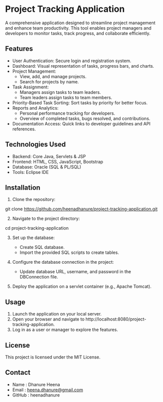 # Project Tracking Application
A comprehensive application designed to streamline project management and enhance team productivity. This tool enables project managers and developers to monitor tasks, track progress, and collaborate efficiently.

## Features
- User Authentication: Secure login and registration system.
- Dashboard: Visual representation of tasks, progress bars, and charts.
- Project Management:
  - View, add, and manage projects.
  - Search for projects by name.
- Task Assignment:
  - Managers assign tasks to team leaders.
  - Team leaders assign tasks to team members.
- Priority-Based Task Sorting: Sort tasks by priority for better focus.
- Reports and Analytics:
  - Personal performance tracking for developers.
  - Overview of completed tasks, bugs resolved, and contributions.
- Documentation Access: Quick links to developer guidelines and API references.

## Technologies Used
- Backend: Core Java, Servlets & JSP
- Frontend: HTML, CSS, JavaScript, Bootstrap
- Database: Oracle (SQL & PL/SQL)
- Tools: Eclipse IDE

## Installation 
1. Clone the repository:

  git clone https://github.com/heenadhanure/project-tracking-application.git

2. Navigate to the project directory:

  cd project-tracking-application

3. Set up the database:
   - Create SQL database.
   - Import the provided SQL scripts to create tables.

4. Configure the database connection in the project:
   - Update database URL, username, and password in the DBConnection file.

5. Deploy the application on a servlet container (e.g., Apache Tomcat).
   
## Usage
1. Launch the application on your local server.
2. Open your browser and navigate to http://localhost:8080/project-tracking-application.
3. Log in as a user or manager to explore the features.

## License
This project is licensed under the MIT License.

## Contact
- Name : Dhanure Heena
- Email : heena.dhanure@gmail.com
- GitHub : heenadhanure
